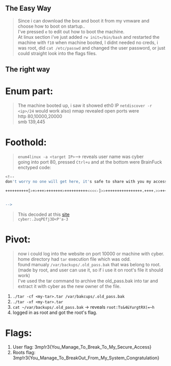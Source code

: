 ## The Easy Way
> Since i can download the box and boot it from my vmware and choose how to boot on startup..<br>
> I've pressed `e` to edit out how to boot the machine.<br>
> At linux section i've just added `rw init=/bin/bash` and restarted the machine with `f10`
> when machine booted, I didnt needed no creds, i was root, did `cat /etc/passwd` and changed the user password, or just could straight look into the flags files.

## The right way
# Enum part:
>The machine booted up, i saw it showed eth0 IP `netdiscover -r <ip>/24` would work also)
> nmap revealed open ports were <br> http 80,10000,20000 <br> smb 139,445

# Foothold:
> `enum4linux -a <target IP>`--> reveals user name was cyber<br>
> going into port 80, pressed `Ctrl+u` and at the bottom were BrainFuck enctyped code:
```bash
<!--
don't worry no one will get here, it's safe to share with you my access. Its encrypted :)

++++++++++[>+>+++>+++++++>++++++++++<<<<-]>>++++++++++++++++.++++.>>+++++++++++++++++.----.<++++++++++.-----------.>-----------.++++.<<+.>-.--------.++++++++++++++++++++.<------------.>>---------.<<++++++.++++++.


-->
```
> This decoded at this [site](https://md5decrypt.net/en/Brainfuck-translator/)<br>
> `cyber:.2uqPEfj3D<P'a-3`

# Pivot:
> now i could log into the website on port 10000 or machine with cyber.<br>
> home directory had `tar` execution file which was odd.<br>
> found manualy `/var/backups/.old_pass.bak`  that was belong to root. (made by root, and user can use it, so if i use it on root's file it should work)<br>
> I've used the tar command to archive the old_pass.bak into tar and extract it with cyber as the new owner of the file.
1. `./tar -cf <my-tar>.tar /var/bakcups/.old_pass.bak`
2. `./tar -xf <my-tar>.tar`
3. `cat ~/var/backups/.old_pass.bak` -> reveals `root:Ts&4&YurgtRX(=~h` <br>
4. logged in as root and got the root's flag.

# Flags:
1. User flag: 3mp!r3{You_Manage_To_Break_To_My_Secure_Access} <br>
2. Roots flag: 3mp!r3{You_Manage_To_BreakOut_From_My_System_Congratulation}
